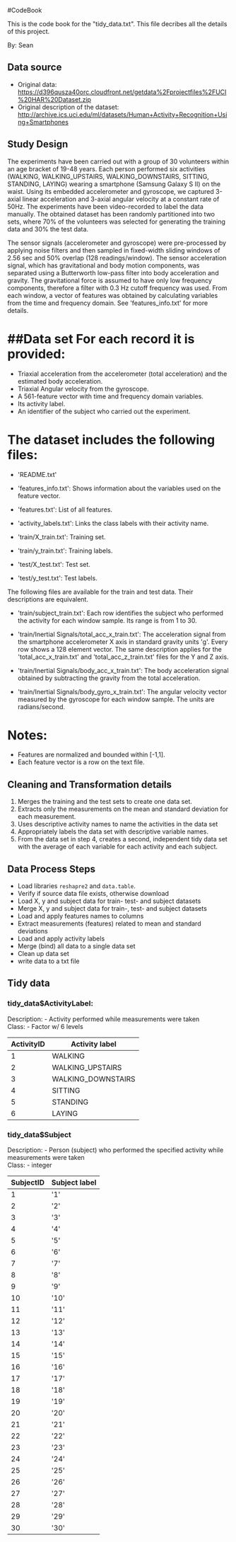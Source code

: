 #CodeBook

This is the code book for the "tidy_data.txt". This file decribes all the details of this project.


By: Sean



## Data source
* Original data: https://d396qusza40orc.cloudfront.net/getdata%2Fprojectfiles%2FUCI%20HAR%20Dataset.zip
* Original description of the dataset: http://archive.ics.uci.edu/ml/datasets/Human+Activity+Recognition+Using+Smartphones

## Study Design

The experiments have been carried out with a group of 30 volunteers within an age bracket of 19-48 years. Each person performed six activities (WALKING, WALKING_UPSTAIRS, WALKING_DOWNSTAIRS, SITTING, STANDING, LAYING) wearing a smartphone (Samsung Galaxy S II) on the waist. Using its embedded accelerometer and gyroscope, we captured 3-axial linear acceleration and 3-axial angular velocity at a constant rate of 50Hz. The experiments have been video-recorded to label the data manually. The obtained dataset has been randomly partitioned into two sets, where 70% of the volunteers was selected for generating the training data and 30% the test data. 

The sensor signals (accelerometer and gyroscope) were pre-processed by applying noise filters and then sampled in fixed-width sliding windows of 2.56 sec and 50% overlap (128 readings/window). The sensor acceleration signal, which has gravitational and body motion components, was separated using a Butterworth low-pass filter into body acceleration and gravity. The gravitational force is assumed to have only low frequency components, therefore a filter with 0.3 Hz cutoff frequency was used. From each window, a vector of features was obtained by calculating variables from the time and frequency domain. See 'features_info.txt' for more details. 

##Data set
For each record it is provided:
======================================

- Triaxial acceleration from the accelerometer (total acceleration) and the estimated body acceleration.
- Triaxial Angular velocity from the gyroscope. 
- A 561-feature vector with time and frequency domain variables. 
- Its activity label. 
- An identifier of the subject who carried out the experiment.

The dataset includes the following files:
=========================================

- 'README.txt'

- 'features_info.txt': Shows information about the variables used on the feature vector.

- 'features.txt': List of all features.

- 'activity_labels.txt': Links the class labels with their activity name.

- 'train/X_train.txt': Training set.

- 'train/y_train.txt': Training labels.

- 'test/X_test.txt': Test set.

- 'test/y_test.txt': Test labels.

The following files are available for the train and test data. Their descriptions are equivalent. 

- 'train/subject_train.txt': Each row identifies the subject who performed the activity for each window sample. Its range is from 1 to 30. 

- 'train/Inertial Signals/total_acc_x_train.txt': The acceleration signal from the smartphone accelerometer X axis in standard gravity units 'g'. Every row shows a 128 element vector. The same description applies for the 'total_acc_x_train.txt' and 'total_acc_z_train.txt' files for the Y and Z axis. 

- 'train/Inertial Signals/body_acc_x_train.txt': The body acceleration signal obtained by subtracting the gravity from the total acceleration. 

- 'train/Inertial Signals/body_gyro_x_train.txt': The angular velocity vector measured by the gyroscope for each window sample. The units are radians/second. 


Notes: 
======
- Features are normalized and bounded within [-1,1].
- Each feature vector is a row on the text file.


## Cleaning and Transformation details
1. Merges the training and the test sets to create one data set.
2. Extracts only the measurements on the mean and standard deviation for each measurement.
3. Uses descriptive activity names to name the activities in the data set
4. Appropriately labels the data set with descriptive variable names.
5. From the data set in step 4, creates a second, independent tidy data set with the average of each variable for each activity and each subject.

## Data Process Steps
* Load libraries `reshapre2` and `data.table`.
* Verify if source data file exists, otherwise download 
* Load X, y and subject data for train- test- and subject datasets
* Merge X, y and subject data for train-, test- and subject datasets
* Load and apply features names to columns
* Extract measurements (features) related to mean and standard deviations
* Load and apply activity labels
* Merge (bind) all data to a single data set
* Clean up data set
* write data to a txt file

## Tidy data 
### tidy_data$ActivityLabel:
Description:  - Activity performed while measurements were taken  
Class:        - Factor w/ 6 levels 

ActivityID  | Activity label
------------|------------------------------
1           | WALKING
2           | WALKING_UPSTAIRS
3           | WALKING_DOWNSTAIRS
4           | SITTING
5           | STANDING
6           | LAYING

### tidy_data$Subject
Description:   - Person (subject) who performed the specified activity while measurements were taken   
Class:         - integer 

SubjectID   | Subject label
------------|------------------------------
1           | '1'
2           | '2'
3           | '3'
4           | '4'
5           | '5'
6           | '6'
7           | '7'  
8           | '8'   
9           | '9' 
10          | '10' 
11          | '11'  
12          | '12'
13          | '13' 
14          | '14' 
15          | '15' 
16          | '16' 
17          | '17' 
18          | '18' 
19          | '19' 
20          | '20' 
21          | '21'  
22          | '22'  
23          | '23' 
24          | '24' 
25          | '25' 
26          | '26' 
27          | '27' 
28          | '28' 
29          | '29'
30          | '30'

